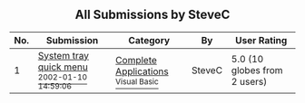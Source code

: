 ﻿<div align="center">

## All Submissions by SteveC

</div>

No.  | Submission | Category | By   | User Rating
---- | ---------- | -------- | ---- | -----------
1 | [System tray quick menu<br /><sup>2002-01-10 14:59:06</sup>](https://github.com/Planet-Source-Code/stevec-system-tray-quick-menu__1-30648) | [Complete Applications<br /><sup>Visual Basic</sup>](../ByCategory/complete-applications__1-27.md) | SteveC | 5.0 (10 globes from 2 users)

